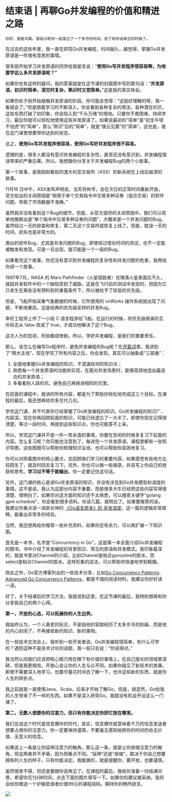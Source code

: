 # 结束语 | 再聊Go并发编程的价值和精进之路

    你好，我是鸟窝。很高兴和你一起度过了一个多月的时间，到了和你说再见的时候了。

在过去的这些年里，我一直在研究Go并发编程，时间越久，越觉得，掌握Go并发原语是一件很有意思的事情。

很多刚开始学习并发原语的同学给我留言说：“**使用Go写并发程序很容易啊，为啥要学这么多并发原语呢？”**

如果你也有这样的疑问，我的答案就是在这节课的封面图中写的那句话：“**并发原语，初识时简单，深交时复杂，熟识时又觉简单。**”这是我的真实体会。

如果你处于刚开始接触并发原语的阶段，你可能会觉得：“这挺好理解的呀，我一看就会了。”但是随着学习的不断深入，你会看到各种复杂的用法，各种潜在的坑，这些东西打破了初印象，你会陷入到“千头万绪”的境地。只要你不畏困难，持续学习，最后你就可以轻松地使用这些并发原语了。如果说最初的“简单”是“初生牛犊不怕虎”的“简单”，那么“熟识”后的“简单”，就是“拨云见雾”的“简单”。这也是，我在这门课里想要带你达到的状态。

总之，**使用Go写并发程序很容易，使用Go写好并发程序很不容易。**

遗憾的是，很多人都没有意识并发编程的复杂性，甚至还没有意识到，并发编程错误带来的严重后果。所以，我想跟你分享关于并发编程Bug的两个小故事。

第一个故事，是我刚刚看到的澳大利亚交易所（ASX）的新系统在上线后崩溃的故事。

11月16 日中午，ASX发布声明说，当天将休市，会在次日的正常时间重新开放。官方给出的关闭原因是“局限于单个交易指令中交易多种证券（组合交易）的软件问题，导致了市场数据不准确。”

虽然我并没有看到这个Bug的细节，但是，从官方提供的关闭原因中，我们可以简单地推断出是“单个指令中交易多种证券的问题”，大概率是一个并发问题的Bug。虽然经过一天的排查和修复，第二天这个交易所就恢复上线了。但是，耽误一天的时间，损失也是非常大的。

类似的软件Bug，尤其是并发问题的Bug，即使经过很长时间的测试，也不一定能被触发和发现。可是一旦出现，就可能是一个一级的Bug。

如果看完这个故事，你还没有意识到并发编程的复杂性和并发问题的危害，我再给你讲一个故事。

1997年7月，NASA 的 Mars Pathfinder（火星探路者）在降落火星表面后不久，就因并发软件中的一个缺陷受到了威胁。这是在飞行前的测试中发现的，但因为它只发生在某些没有预料到的重载条件下，所以被给予了较低的优先级。

但是，飞船开始采集气象数据的时候，它所使用的 vxWorks 操作系统就出现了问题，不断地重启。这是经典的优先级反转的并发Bug。

幸好工程师上传了一小段 C 语言程序给飞船，在运行的时候，将优先级继承的互斥标志从 false 改成了 true，才成功地解决了这个Bug。

这次人为的忽视，险些酿成惨剧。所以，学好并发编程，是我们的重要责任。

那么，该怎么在编写Go程序时，避免并发编程的Bug呢？在[开篇词](https://time.geekbang.org/column/article/294849)里，我讲到了“两大主线”，现在学完了所有内容之后，你会发现，其实可以抽象成“三部曲”：

1.  全面地掌握Go并发编程的知识，不遗漏任何的知识点；
2.  熟悉每一个并发原语的功能和实现，在面对并发场景时，能够高效地选出最适合的并发原语；
3.  多看看别人踩的坑，避免自己再掉进相同的坑里。

在前面的课程中，我讲的所有内容，都是为了帮助你轻松地完成这三个目标。在课程的最后，我还想再给你多交代几句。

学完这门课，并不代表你已经掌握了Go并发编程的知识。Go并发编程的知识广、内容深，现在你再回顾前面的知识，可能已经遗忘了一大半了。即使你现在记得很清楚，等过一段时间，再提到这些知识点，你也可能答不上来。

所以，学完这门课并不是一件一劳永逸的事情，你要在空闲的时候多复习下前面的内容。怎么复习呢？你可能也注意到了，每讲完一个并发原语，课程里都有一张知识导图，这些图既可以帮助你梳理知识主线，也可以帮助你高效地复习。

你可以对照着图中的核心要点，去回顾我们学习的重要内容，如果感觉有些地方比较陌生了，就及时回去复习下。另外，你也可以做一些摘录，并且写上你自己的收获和思考。**学习过不等于能输出**，你一定要记住这句话。

另外，这门课的核心是讲Go并发原语的知识，并没有涉及到Go并发模型和调度的事情。这不是说，我认为这部分内容不重要，而是很多大牛已经把这些内容写得很清楚、很明白了。如果你对这方面的知识还不太熟悉，可以搜索关键字“golang gpm schedule”，你会看到很多资料。你读几篇，就明白了。如果要推荐的话，我建议你重点读一读欧长坤的 [《Go语言原本》的 并发调度](https://golang.design/under-the-hood/zh-cn/part2runtime/ch06sched/)，这一篇的逻辑非常顺畅，能看出非常多的经验。

当然，我还想再给你推荐一些补充资料，如果你还有余力，可以再扩展一下知识面。

首先是一本书，名字是“Concurrency in Go”。这是第一本全面介绍Go并发编程的图书。书中介绍了并发编程的背景知识、常见的原语和并发模式。我印象最深的，就是书里对Channel的介绍，比如Channel是粘合goroutine的胶水，而select是粘合Channel的胶水。这样形象的说法，可以帮助你快速地学到精髓。

除此之外，Go官方博客列出的一些技术分享，比如[Go Concurrency Patterns](https://www.youtube.com/watch?v=f6kdp27TYZs)、[Advanced Go Concurrency Patterns](https://www.youtube.com/watch?v=QDDwwePbDtw)，都是不错的阅读材料，我建议你好好读一读。

好了，关于结课后的学习方法，我就说到这里。在这节课的最后，我特别想再和你分享我自己的两个心得。

**第一，开放的心态，可以拓展你的人生边界。**

我始终认为，一个人衰老的标志，不是指他的容貌经历了太多岁月的刻画，而是他的内心封闭了，不再接收新的知识、新的事物。

在一些技术交流会上，我听到一些开发者说，Go并发编程很简单，有什么可学的？遇到这种不是技术讨论的话题，我一般只会说：“你说得对。”

我当然认同我们应该把核心精力用在眼下有价值的事情上，在自己擅长的领域里深耕，但是我更相信，开放心会让你的人生与众不同。如果你碰见了新技术的发展，即使不需要深入地学习，也要尽量花时间去了解一下，也许这些新的东西，就是你人生的转折点。

我之前就是一直使用Java、Scala，后来才开始了解Go，但是，很显然，Go给我的人生带来了不一样的东西。如果不是深入研究Go，我就没有机会开设这么一门课了。

**第二，无数人想要你的注意力，但只有你能决定你把它放在哪里。**

我们总说这个时代是信息爆炸的时代，其实，信息爆炸就意味着千万的信息发送者想要占用你的注意力。你一定要保持谨慎，不要毫无感知地把你的时间扔给无价值、无意义的信息。

如果说上一条是让你延伸注意力的触角，那么这一条，就是让你收缩注意力的触角，但这两者并不矛盾，因为侧重点不同。“延伸”还是“收缩”，取决于你自己想要拥有的人生的样子，只有你能决定。我能做的，就是提醒你，要开放，也要谨慎。

虽然很舍不得，但还是要跟你说再见了。在课程的最后，我给你准备一份结课问卷，希望你花1分钟时间，点击下面的图片填写一下。如果你的建议被采纳，我将会给你赠送一个护腕垫或者价值99元的课程阅码。期待你的畅所欲言。

[![](https://static001.geekbang.org/resource/image/2e/9b/2eab2acf71e5183e59ea9a10e08eee9b.jpg)](https://jinshuju.net/f/UQheYe)
    